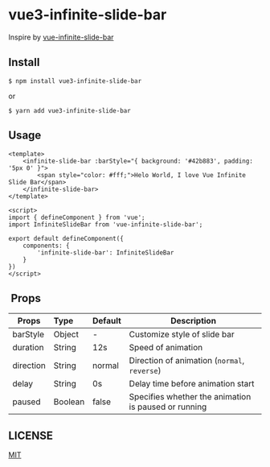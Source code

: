 # vue3-infinite-slide-bar

Inspire by [vue-infinite-slide-bar](biigpongsatorn/vue-infinite-slide-bar)

## Install

```shell
$ npm install vue3-infinite-slide-bar
```

or

```shell
$ yarn add vue3-infinite-slide-bar
```

## Usage

```vue
<template>
    <infinite-slide-bar :barStyle="{ background: '#42b883', padding: '5px 0' }">
        <span style="color: #fff;">Helo World, I love Vue Infinite Slide Bar</span>
    </infinite-slide-bar>
</template>

<script>
import { defineComponent } from 'vue';
import InfiniteSlideBar from 'vue-infinite-slide-bar';

export default defineComponent({
    components: {
        'infinite-slide-bar': InfiniteSlideBar
    }
})
</script>
```

## ️ Props

| Props       | Type          | Default  | Description  |
| ----------- |:--------------| ---------|--------------|
| barStyle    | Object        | -        | Customize style of slide bar |
| duration    | String        | 12s      | Speed of animation |
| direction   | String        | normal   | Direction of animation (`normal`, `reverse`) |
| delay       | String        | 0s       | Delay time before animation start |
| paused      | Boolean       |false     |Specifies whether the animation is paused or running|


## LICENSE

[MIT](https://github.com/takeokunn/vue3-infinite-slide-bar/blob/master/LICENSE)
